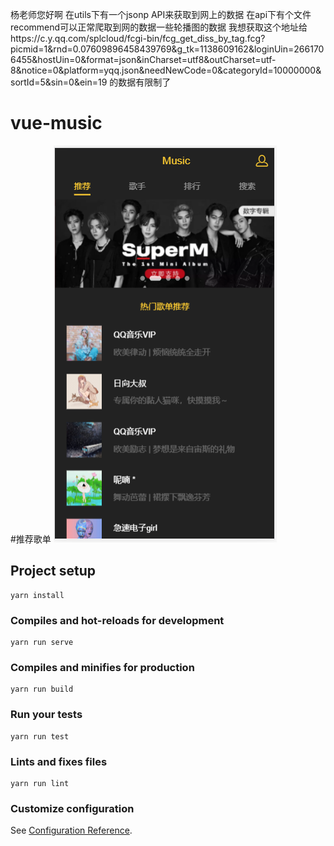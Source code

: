 杨老师您好啊
在utils下有一个jsonp API来获取到网上的数据
在api下有个文件recommend可以正常爬取到网的数据一些轮播图的数据
我想获取这个地址给https://c.y.qq.com/splcloud/fcgi-bin/fcg_get_diss_by_tag.fcg?picmid=1&rnd=0.07609896458439769&g_tk=1138609162&loginUin=2661706455&hostUin=0&format=json&inCharset=utf8&outCharset=utf-8&notice=0&platform=yqq.json&needNewCode=0&categoryId=10000000&sortId=5&sin=0&ein=19
的数据有限制了
# vue-music
#推荐歌单
![技术栈](./src/assets/recommends.png)

## Project setup
```
yarn install
```

### Compiles and hot-reloads for development
```
yarn run serve
```

### Compiles and minifies for production
```
yarn run build
```

### Run your tests
```
yarn run test
```

### Lints and fixes files
```
yarn run lint
```

### Customize configuration
See [Configuration Reference](https://cli.vuejs.org/config/).

